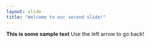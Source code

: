 ```yaml
---
layout: slide
title: "Welcome to our second slide!"
---
```

**This is some sample text**
Use the left arrow to go back!
